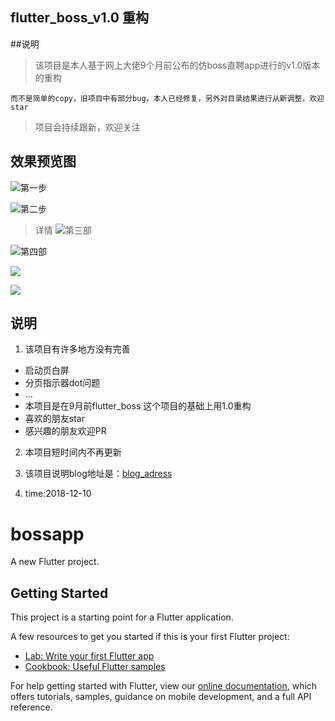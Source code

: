## flutter_boss_v1.0 重构

##说明
> 该项目是本人基于网上大佬9个月前公布的仿boss直聘app进行的v1.0版本的重构

`而不是简单的copy，旧项目中有部分bug，本人已经修复，另外对目录结果进行从新调整，欢迎star`

> 项目会持续跟新，欢迎关注

## 效果预览图
![第一步](https://github.com/TopGuo/flutter_boss_v1.0/blob/master/bossapp/doc/shothot/1.gif?raw=true)

![第二步](https://github.com/TopGuo/flutter_boss_v1.0/blob/master/bossapp/doc/shothot/2.gif?raw=true)

> 详情
![第三部](https://github.com/TopGuo/flutter_boss_v1.0/blob/master/bossapp/doc/shothot/3.gif?raw=true)

![第四部](https://github.com/TopGuo/flutter_boss_v1.0/blob/master/bossapp/doc/shothot/4.gif?raw=true)

![](https://github.com/TopGuo/flutter_boss_v1.0/blob/master/bossapp/doc/shothot/5.gif?raw=true)

![](https://github.com/TopGuo/flutter_boss_v1.0/blob/master/bossapp/doc/shothot/6.gif?raw=true)


## 说明
1. 该项目有许多地方没有完善
 - 启动页白屏
 - 分页指示器dot问题
 - ...
 - 本项目是在9月前flutter_boss 这个项目的基础上用1.0重构
 - 喜欢的朋友star
 - 感兴趣的朋友欢迎PR

2. 本项目短时间内不再更新
3. 该项目说明blog地址是：[blog_adress](http://www.cnblogs.com/gdsblog)

4. time:2018-12-10 


# bossapp

A new Flutter project.

## Getting Started

This project is a starting point for a Flutter application.

A few resources to get you started if this is your first Flutter project:

- [Lab: Write your first Flutter app](https://flutter.io/docs/get-started/codelab)
- [Cookbook: Useful Flutter samples](https://flutter.io/docs/cookbook)

For help getting started with Flutter, view our 
[online documentation](https://flutter.io/docs), which offers tutorials, 
samples, guidance on mobile development, and a full API reference.
